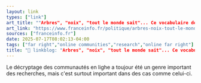 ```yaml
---
layout: link
types: ["link"]
art_title: ""Arbres", "noix", "tout le monde sait"... Ce vocabulaire détourné par des internautes pour diffuser des idées d'extrême droite sur les réseaux sociaux"
art_link: "https://www.franceinfo.fr/politique/arbres-noix-tout-le-monde-le-sait-ce-vocabulaire-detourne-par-des-internautes-pour-diffuser-des-idees-d-extreme-droite-sur-les-reseaux-sociaux_7378399.html#xtor=RSS-3-%5Bgeneral%5D"
sources: ["franceinfo.fr"]
date: 2025-07-17T08:02:13-04:00
tags: ["far right","online communities","research","online far right"]
title: "🔗 linkblog: "Arbres", "noix", "tout le monde sait"... Ce vocabulaire détourné par des internautes pour diffuser des idées d'extrême droite sur les réseaux sociaux"
---
```

Le décryptage des communautés en lighe a toujour été un genre important des recherches, mais c'est surtout important dans des cas comme celui-ci.